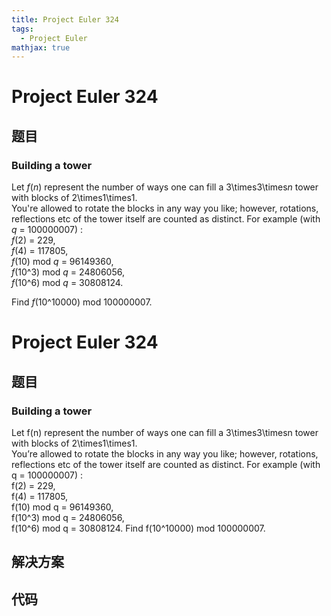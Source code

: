```yaml
---
title: Project Euler 324
tags:
  - Project Euler
mathjax: true
---
```

<escape><!-- more --></escape>
    
# Project Euler 324
## 题目
### Building a tower

Let <var>f</var>(<var>n</var>) represent the number of ways one can fill a 3\times3\times<var>n</var> tower with blocks of 2\times1\times1. <br />You're allowed to rotate the blocks in any way you like; however, rotations, reflections etc of the tower itself are counted as distinct.
For example (with <var>q</var> = 100000007) :<br /><var>f</var>(2) = 229,<br /><var>f</var>(4) = 117805,<br /><var>f</var>(10) mod <var>q</var> = 96149360,<br /><var>f</var>(10^3) mod <var>q</var> = 24806056,<br /><var>f</var>(10^6) mod <var>q</var> = 30808124.

Find <var>f</var>(10^10000) mod 100000007.


# Project Euler 324
## 题目
### Building a tower

Let f(n) represent the number of ways one can fill a 3\times3\timesn tower with blocks of 2\times1\times1.<br>You’re allowed to rotate the blocks in any way you like; however, rotations, reflections etc of the tower itself are counted as distinct.
For example (with q = 100000007) :<br>f(2) = 229,<br>f(4) = 117805,<br>f(10) mod q = 96149360,<br>f(10^3) mod q = 24806056,<br>f(10^6) mod q = 30808124.
Find f(10^10000) mod 100000007.


## 解决方案


## 代码


